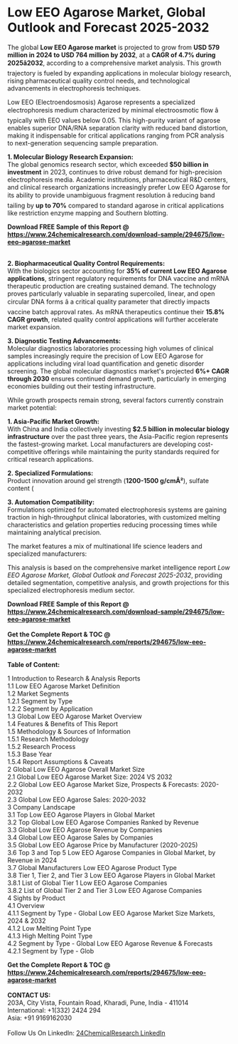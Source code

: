 <h1>Low EEO Agarose Market, Global Outlook and Forecast 2025-2032</h1><p>The global <strong>Low EEO Agarose market</strong> is projected to grow from <strong>USD 579 million in 2024 to USD 764 million by 2032</strong>, at a <strong>CAGR of 4.7% during 2025â2032</strong>, according to a comprehensive market analysis. This growth trajectory is fueled by expanding applications in molecular biology research, rising pharmaceutical quality control needs, and technological advancements in electrophoresis techniques.</p><p>Low EEO (Electroendosmosis) Agarose represents a specialized electrophoresis medium characterized by minimal electroosmotic flow â typically with EEO values below 0.05. This high-purity variant of agarose enables superior DNA/RNA separation clarity with reduced band distortion, making it indispensable for critical applications ranging from PCR analysis to next-generation sequencing sample preparation.</p><p><strong>1. Molecular Biology Research Expansion:</strong><br>
The global genomics research sector, which exceeded <strong>$50 billion in investment</strong> in 2023, continues to drive robust demand for high-precision electrophoresis media. Academic institutions, pharmaceutical R&amp;D centers, and clinical research organizations increasingly prefer Low EEO Agarose for its ability to provide unambiguous fragment resolution â reducing band tailing by <strong>up to 70%</strong> compared to standard agarose in critical applications like restriction enzyme mapping and Southern blotting.</p><div><b>Download FREE Sample of this Report @ 
            <a href="https://www.24chemicalresearch.com/download-sample/294675/low-eeo-agarose-market">
            https://www.24chemicalresearch.com/download-sample/294675/low-eeo-agarose-market</a></b></div><br><p><strong>2. Biopharmaceutical Quality Control Requirements:</strong><br>
With the biologics sector accounting for <strong>35% of current Low EEO Agarose applications</strong>, stringent regulatory requirements for DNA vaccine and mRNA therapeutic production are creating sustained demand. The technology proves particularly valuable in separating supercoiled, linear, and open circular DNA forms â a critical quality parameter that directly impacts vaccine batch approval rates. As mRNA therapeutics continue their <strong>15.8% CAGR growth</strong>, related quality control applications will further accelerate market expansion.</p><p><strong>3. Diagnostic Testing Advancements:</strong><br>
Molecular diagnostics laboratories processing high volumes of clinical samples increasingly require the precision of Low EEO Agarose for applications including viral load quantification and genetic disorder screening. The global molecular diagnostics market's projected <strong>6%+ CAGR through 2030</strong> ensures continued demand growth, particularly in emerging economies building out their testing infrastructure.</p><p>While growth prospects remain strong, several factors currently constrain market potential:</p><p><strong>1. Asia-Pacific Market Growth:</strong><br>
With China and India collectively investing <strong>$2.5 billion in molecular biology infrastructure</strong> over the past three years, the Asia-Pacific region represents the fastest-growing market. Local manufacturers are developing cost-competitive offerings while maintaining the purity standards required for critical research applications.</p><p><strong>2. Specialized Formulations:</strong><br>
Product innovation around gel strength (<strong>1200-1500 g/cmÂ²</strong>), sulfate content (

</p><p><strong>3. Automation Compatibility:</strong><br>
Formulations optimized for automated electrophoresis systems are gaining traction in high-throughput clinical laboratories, with customized melting characteristics and gelation properties reducing processing times while maintaining analytical precision.</p><p>The market features a mix of multinational life science leaders and specialized manufacturers:</p><p>This analysis is based on the comprehensive market intelligence report <em>Low EEO Agarose Market, Global Outlook and Forecast 2025-2032</em>, providing detailed segmentation, competitive analysis, and growth projections for this specialized electrophoresis medium sector.</p><div><b>Download FREE Sample of this Report @ 
            <a href="https://www.24chemicalresearch.com/download-sample/294675/low-eeo-agarose-market">
            https://www.24chemicalresearch.com/download-sample/294675/low-eeo-agarose-market</a></b></div><br><div><b>Get the Complete Report & TOC @ 
            <a href="https://www.24chemicalresearch.com/reports/294675/low-eeo-agarose-market">
            https://www.24chemicalresearch.com/reports/294675/low-eeo-agarose-market</a></b></div><br>
            <b>Table of Content:</b><p>1 Introduction to Research & Analysis Reports<br />
 1.1 Low EEO Agarose Market Definition<br />
 1.2 Market Segments<br />
 1.2.1 Segment by Type<br />
 1.2.2 Segment by Application<br />
 1.3 Global Low EEO Agarose Market Overview<br />
 1.4 Features & Benefits of This Report<br />
 1.5 Methodology & Sources of Information<br />
 1.5.1 Research Methodology<br />
 1.5.2 Research Process<br />
 1.5.3 Base Year<br />
 1.5.4 Report Assumptions & Caveats<br />
2 Global Low EEO Agarose Overall Market Size<br />
 2.1 Global Low EEO Agarose Market Size: 2024 VS 2032<br />
 2.2 Global Low EEO Agarose Market Size, Prospects & Forecasts: 2020-2032<br />
 2.3 Global Low EEO Agarose Sales: 2020-2032<br />
3 Company Landscape<br />
 3.1 Top Low EEO Agarose Players in Global Market<br />
 3.2 Top Global Low EEO Agarose Companies Ranked by Revenue<br />
 3.3 Global Low EEO Agarose Revenue by Companies<br />
 3.4 Global Low EEO Agarose Sales by Companies<br />
 3.5 Global Low EEO Agarose Price by Manufacturer (2020-2025)<br />
 3.6 Top 3 and Top 5 Low EEO Agarose Companies in Global Market, by Revenue in 2024<br />
 3.7 Global Manufacturers Low EEO Agarose Product Type<br />
 3.8 Tier 1, Tier 2, and Tier 3 Low EEO Agarose Players in Global Market<br />
 3.8.1 List of Global Tier 1 Low EEO Agarose Companies<br />
 3.8.2 List of Global Tier 2 and Tier 3 Low EEO Agarose Companies<br />
4 Sights by Product<br />
 4.1 Overview<br />
 4.1.1 Segment by Type - Global Low EEO Agarose Market Size Markets, 2024 & 2032<br />
 4.1.2 Low Melting Point Type<br />
 4.1.3 High Melting Point Type<br />
 4.2 Segment by Type - Global Low EEO Agarose Revenue & Forecasts<br />
 4.2.1 Segment by Type - Glob</p><div><b>Get the Complete Report & TOC @ 
            <a href="https://www.24chemicalresearch.com/reports/294675/low-eeo-agarose-market">
            https://www.24chemicalresearch.com/reports/294675/low-eeo-agarose-market</a></b></div><br><b>CONTACT US:</b><br>
            203A, City Vista, Fountain Road, Kharadi, Pune, India - 411014<br>
            International: +1(332) 2424 294<br>
            Asia: +91 9169162030 <br><br>
            Follow Us On LinkedIn: <a href="https://www.linkedin.com/company/24chemicalresearch/">24ChemicalResearch LinkedIn</a>